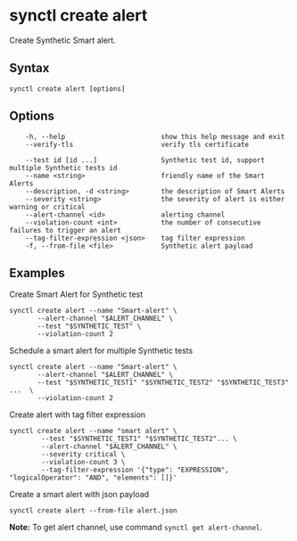 # synctl create alert 

Create Synthetic Smart alert.

## Syntax
```
synctl create alert [options]
```

## Options
```
    -h, --help                        show this help message and exit
    --verify-tls                      verify tls certificate

    --test id [id ...]                Synthetic test id, support multiple Synthetic tests id
    --name <string>                   friendly name of the Smart Alerts
    --description, -d <string>        the description of Smart Alerts
    --severity <string>               the severity of alert is either warning or critical
    --alert-channel <id>              alerting channel
    --violation-count <int>           the number of consecutive failures to trigger an alert
    --tag-filter-expression <json>    tag filter expression
    -f, --from-file <file>            Synthetic alert payload
```

## Examples

Create Smart Alert for Synthetic test
```
synctl create alert --name "Smart-alert" \
       --alert-channel "$ALERT_CHANNEL" \
       --test "$SYNTHETIC_TEST" \
       --violation-count 2
```

Schedule a smart alert for multiple Synthetic tests
```
synctl create alert --name "Smart-alert" \
       --alert-channel "$ALERT_CHANNEL" \
       --test "$SYNTHETIC_TEST1" "$SYNTHETIC_TEST2" "$SYNTHETIC_TEST3" ...  \
       --violation-count 2
```

Create alert with tag filter expression
```      
synctl create alert --name "smart alert" \
        --test "$SYNTHETIC_TEST1" "$SYNTHETIC_TEST2"... \
        --alert-channel "$ALERT_CHANNEL" \
        --severity critical \
        --violation-count 3 \
        --tag-filter-expression '{"type": "EXPRESSION", "logicalOperator": "AND", "elements": []}'
```
Create a smart alert with json payload
```
synctl create alert --from-file alert.json
```

**Note:** To get alert channel, use command `synctl get alert-channel`.
